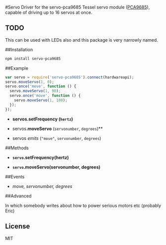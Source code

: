 #Servo
Driver for the servo-pca9685 Tessel servo module ([PCA9685](http://www.adafruit.com/datasheets/PCA9685.pdf)), capable of driving up to 16 servos at once.

## TODO

This can be used with LEDs also and this package is very narrowly named.

##Installation
```sh
npm install servo-pca9685
```

##Example
```js
var servo = require('servo-pca9685').connect(hardwareapi);
servo.moveServo(1, 0);
servo.once('move', function () {
  servo.moveServo(1, 90);
  servo.once('move', function () {
    servo.moveServo(1, 180);
  });
});
```

*  **servos.<b>setFrequency</b> (`hertz`)** 

*  servos.<b>moveServo</b> (`servonumber`, `degrees`)** 

*  servos *emits* (`"move"`, `servonumber`, `degrees`)

##Methods

*  **`servo`.setFrequency(hertz)**

*  **`servo`.moveServo(servonumber, degrees)**

##Events

*  *move, servonumber, degrees*
  
##Advanced

In which somebody writes about how to power serious motors etc (probably Eric)

## License

MIT
